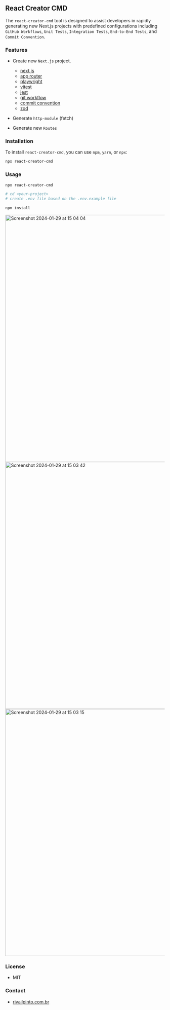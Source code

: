 ## React Creator CMD

The `react-creator-cmd` tool is designed to assist developers in rapidly generating new Next.js projects with predefined configurations including `GitHub Workflows`, `Unit Tests`, `Integration Tests`, `End-to-End Tests`, and `Commit Convention`.

### Features

- Create new `Next.js` project.

  - [next.js](https://nextjs.org/docs)
  - [app router](https://nextjs.org/docs/app/building-your-application/routing/defining-routes)
  - [playwright](https://playwright.dev/)
  - [vitest](https://vitest.dev/)
  - [jest](https://jestjs.io/)
  - [git workflow](https://docs.github.com/en/actions/using-workflows)
  - [commit convention](https://www.conventionalcommits.org/en/v1.0.0/)
  - [zod](https://zod.dev/?id=introduction)

- Generate `http-module` (fetch)
- Generate new `Routes`

### Installation

To install `react-creator-cmd`, you can use `npm`, `yarn`, or `npx`:

```bash
npx react-creator-cmd
```

### Usage

```bash
npx react-creator-cmd

# cd <your-project>
# create .env file based on the .env.example file

npm install
```

<img width="780" alt="Screenshot 2024-01-29 at 15 04 04" src="https://github.com/rivailJunior/react-creator-cmd/assets/5783143/c1c14707-5fca-4347-8e6e-faee8312a116">
<img width="780" alt="Screenshot 2024-01-29 at 15 03 42" src="https://github.com/rivailJunior/react-creator-cmd/assets/5783143/576c583e-cac3-45c8-8ce3-7597c02a06fa">
<img width="780" alt="Screenshot 2024-01-29 at 15 03 15" src="https://github.com/rivailJunior/react-creator-cmd/assets/5783143/850094a1-0511-40a6-a291-bc85a08d02e5">

### License

- MIT

### Contact

- [rivailpinto.com.br](https://rivailpinto.com.br)
